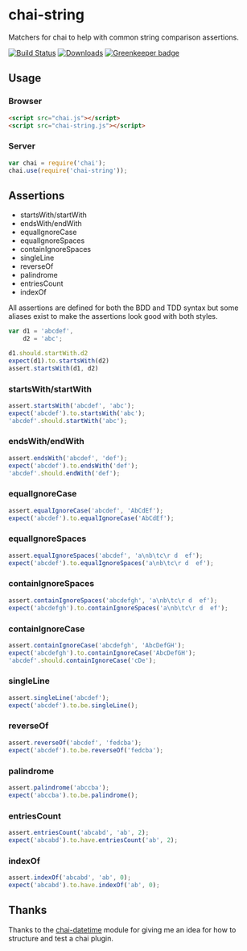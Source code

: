 # chai-string

Matchers for chai to help with common string comparison assertions.

[![Build Status](https://travis-ci.org/onechiporenko/chai-string.png?branch=master)](https://travis-ci.org/onechiporenko/chai-string)
[![Downloads](http://img.shields.io/npm/dm/chai-string.svg)](http://img.shields.io/npm/dm/chai-string.svg) [![Greenkeeper badge](https://badges.greenkeeper.io/onechiporenko/chai-string.svg)](https://greenkeeper.io/)

## Usage

### Browser

```html
<script src="chai.js"></script>
<script src="chai-string.js"></script>
```

### Server

```javascript
var chai = require('chai');
chai.use(require('chai-string'));
```

## Assertions

* startsWith/startWith
* endsWith/endWith
* equalIgnoreCase
* equalIgnoreSpaces
* containIgnoreSpaces
* singleLine
* reverseOf
* palindrome
* entriesCount
* indexOf

All assertions are defined for both the BDD and TDD syntax but some aliases exist to make the assertions look good with both styles.

```javascript
var d1 = 'abcdef',
    d2 = 'abc';

d1.should.startWith.d2
expect(d1).to.startsWith(d2)
assert.startsWith(d1, d2)
```

### startsWith/startWith
```javascript
assert.startsWith('abcdef', 'abc');
expect('abcdef').to.startsWith('abc');
'abcdef'.should.startWith('abc');
```

### endsWith/endWith
```javascript
assert.endsWith('abcdef', 'def');
expect('abcdef').to.endsWith('def');
'abcdef'.should.endWith('def');
```

### equalIgnoreCase
```javascript
assert.equalIgnoreCase('abcdef', 'AbCdEf');
expect('abcdef').to.equalIgnoreCase('AbCdEf');
```

### equalIgnoreSpaces
```javascript
assert.equalIgnoreSpaces('abcdef', 'a\nb\tc\r d  ef');
expect('abcdef').to.equalIgnoreSpaces('a\nb\tc\r d  ef');
```

### containIgnoreSpaces
```javascript
assert.containIgnoreSpaces('abcdefgh', 'a\nb\tc\r d  ef');
expect('abcdefgh').to.containIgnoreSpaces('a\nb\tc\r d  ef');
```

### containIgnoreCase
```javascript
assert.containIgnoreCase('abcdefgh', 'AbcDefGH'); 
expect('abcdefgh').to.containIgnoreCase('AbcDefGH');
'abcdef'.should.containIgnoreCase('cDe');
```

### singleLine
```javascript
assert.singleLine('abcdef');
expect('abcdef').to.be.singleLine();
```

### reverseOf
```javascript
assert.reverseOf('abcdef', 'fedcba');
expect('abcdef').to.be.reverseOf('fedcba');
```

### palindrome
```javascript
assert.palindrome('abccba');
expect('abccba').to.be.palindrome();
```

### entriesCount
```javascript
assert.entriesCount('abcabd', 'ab', 2);
expect('abcabd').to.have.entriesCount('ab', 2);
```

### indexOf
```javascript
assert.indexOf('abcabd', 'ab', 0);
expect('abcabd').to.have.indexOf('ab', 0);
```

## Thanks

Thanks to the [chai-datetime](https://github.com/gaslight/chai-datetime) module for giving me an idea for how to structure and test a chai plugin.
